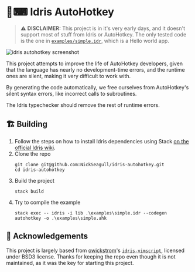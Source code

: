 # 🐉⌨ Idris AutoHotkey

> ⚠ **DISCLAIMER:** This project is in it's very early days, and it doesn't support most of stuff from Idris or AutoHotkey. The only tested code is the one in [`examples/simple.idr`](examples/simple.idr), which is a Hello world app.

![idris autohotkey screenshot](https://pbs.twimg.com/media/ESnLF6SWsAIhzRF?format=png&name=small)

This project attempts to improve the life of AutoHotkey developers, given that the language has nearly no
development-time errors, and the runtime ones are silent, making it very difficult to work with.

By generating the code automatically, we free ourselves from AutoHotkey's silent syntax errors, like incorrect calls to subroutines.

The Idris typechecker should remove the rest of runtime errors.

## 🏗 Building

1. Follow the steps on how to install Idris dependencies using Stack [on the official Idris wiki](https://github.com/idris-lang/Idris-dev/wiki/Idris-on-Windows#stack-haskell-platform-tool-installation).
2. Clone the repo
   ```text
   git clone git@github.com:NickSeagull/idris-autohotkey.git
   cd idris-autohotkey
   ```
3. Build the project
   ```text
   stack build
   ```
4. Try to compile the example
   ```text
   stack exec -- idris -i lib .\examples\simple.idr --codegen autohotkey -o .\examples\simple.ahk
   ```

## 🙏 Acknowledgements

This project is largely based from [owickstrom](https://github.com/owickstrom)'s [`idris-vimscript`](https://github.com/owickstrom/idris-vimscript), licensed under BSD3 license. Thanks for keeping the repo even though it is not maintained, as it was the key for starting this project.
